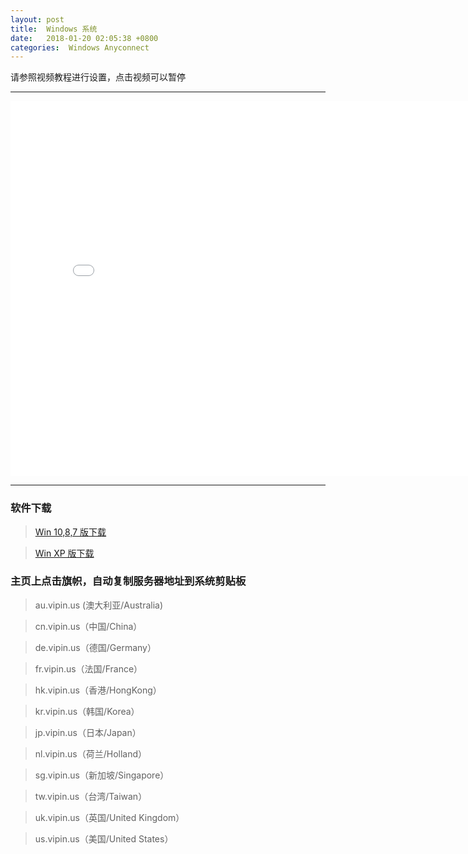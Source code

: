 ```yaml
---
layout: post
title:  Windows 系统
date:   2018-01-20 02:05:38 +0800
categories:  Windows Anyconnect
---
```


请参照视频教程进行设置，点击视频可以暂停

****
<iframe width="800" height="600" src="/files/Windows.mp4" frameborder="0" allow="autoplay; encrypted-media" allowfullscreen></iframe>

****
### 软件下载

>[Win 10,8,7 版下载](http://blog.vpnpro.me/files/win10.msi)

>[Win XP 版下载](http://blog.vpnpro.me/files/winxp.zip)

### 主页上点击旗帜，自动复制服务器地址到系统剪贴板

>au.vipin.us (澳大利亚/Australia)

>cn.vipin.us（中国/China）

>de.vipin.us（德国/Germany）

>fr.vipin.us（法国/France）

>hk.vipin.us（香港/HongKong）

>kr.vipin.us（韩国/Korea）

>jp.vipin.us（日本/Japan）

>nl.vipin.us（荷兰/Holland）

>sg.vipin.us（新加坡/Singapore）

>tw.vipin.us（台湾/Taiwan）

>uk.vipin.us（英国/United Kingdom）

>us.vipin.us（美国/United States）
